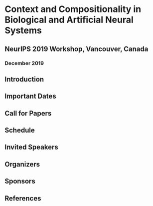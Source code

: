 # Context and Compositionality in Biological and Artificial Neural Systems 
## NeurIPS 2019 Workshop, Vancouver, Canada
### December 2019


## Introduction

## Important Dates

## Call for Papers

## Schedule

## Invited Speakers

## Organizers

## Sponsors

## References
